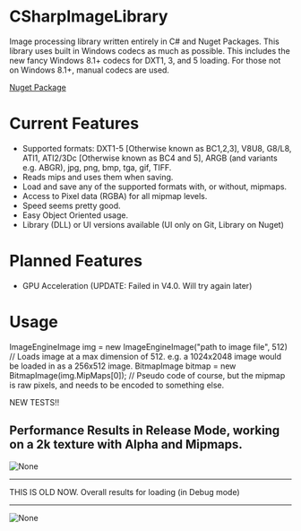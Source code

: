 # CSharpImageLibrary
Image processing library written entirely in C# and Nuget Packages.
This library uses built in Windows codecs as much as possible. This includes the new fancy Windows 8.1+ codecs for DXT1, 3, and 5 loading.
For those not on Windows 8.1+, manual codecs are used.


[Nuget Package](https://www.nuget.org/packages/CSharpImageLibrary/)

Current Features
====
- Supported formats: DXT1-5 [Otherwise known as BC1,2,3], V8U8, G8/L8, ATI1, ATI2/3Dc [Otherwise known as BC4 and 5], ARGB (and variants e.g. ABGR), jpg, png, bmp, tga, gif, TIFF.   
- Reads mips and uses them when saving.
- Load and save any of the supported formats with, or without, mipmaps.
- Access to Pixel data (RGBA) for all mipmap levels.
- Speed seems pretty good.
- Easy Object Oriented usage.
- Library (DLL) or UI versions available (UI only on Git, Library on Nuget)

Planned Features
===
- GPU Acceleration (UPDATE: Failed in V4.0. Will try again later)

Usage
===
ImageEngineImage img = new ImageEngineImage("path to image file", 512)  // Loads image at a max dimension of 512. e.g. a 1024x2048 image would be loaded in as a 256x512 image.
BitmapImage bitmap = new BitmapImage(img.MipMaps[0]);   // Pseudo code of course, but the mipmap is raw pixels, and needs to be encoded to something else.


NEW TESTS!!

Performance Results in Release Mode, working on a 2k texture with Alpha and Mipmaps.
---
![None](http://i.imgur.com/4Q39A0D.jpg "Performance Results in Release Mode, working on a 2k texture with Alpha and Mipmaps.")


---
THIS IS OLD NOW.
Overall results for loading (in Debug mode)

---
![None](http://s22.postimg.org/a35l8rz01/Capture.jpg "Overall results for loading (in debug mode)")

